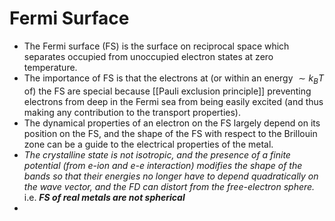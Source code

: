 # Fermi Surface 
- The Fermi surface (FS) is the surface on reciprocal space which separates occupied from unoccupied electron states at zero temperature. 
- The importance of FS is that the electrons at (or within an energy $\sim k_BT$ of) the FS are special because [[Pauli exclusion principle]] preventing electrons from deep in the Fermi sea from being easily excited (and thus making any contribution to the transport properties). 
- The dynamical properties of an electron on the FS largely depend on its position on the FS, and the shape of the FS with respect to the Brillouin zone can be a guide to the electrical properties of the metal. 
- *The crystalline state is not isotropic, and the presence of a finite potential (from e-ion and e-e interaction) modifies the shape of the bands so that their energies no longer have to depend quadratically on the wave vector, and the FD can distort from the free-electron sphere.* i.e. ***FS of real metals are not spherical***
- 
